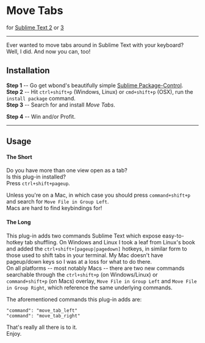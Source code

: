 Move Tabs
=========================

for [Sublime Text 2][0] or [3][3]

-------------

Ever wanted to move tabs around in Sublime Text with your keyboard?  
Well, I did. And now you can, too!

## Installation

**Step 1** -- Go get wbond's beautifully simple [Sublime Package-Control][2].  
**Step 2** -- Hit `ctrl+shift+p` (Windows, Linux) or `cmd+shift+p` (OSX), run the `install package` command.  
**Step 3** -- Search for and install _Move Tabs_.

**Step 4** -- Win and/or Profit.

-----

## Usage

#### The Short

Do you have more than one view open as a tab?  
Is this plug-in installed?  
Press `ctrl+shift+pageup`.

Unless you're on a Mac, in which case you should press `command+shift+p` and search for `Move File in Group Left`.  
Macs are hard to find keybindings for!


#### The Long

This plug-in adds two commands Sublime Text which expose easy-to-hotkey tab shuffling. On Windows and Linux I took a leaf from Linux's book and added the `ctrl+shift+[pageup|pagedown]` hotkeys, in similar form to those used to shift tabs in your terminal. My Mac doesn't have pageup/down keys so I was at a loss for what to do there.  
On all platforms -- most notably Macs -- there are two new commands searchable through the `ctrl+shift+p` (on Windows/Linux) or `command+shift+p` (on Macs) overlay, `Move File in Group Left` and `Move File in Group Right`, which reference the same underlying commands.

The aforementioned commands this plug-in adds are:

    "command": "move_tab_left"
    "command": "move_tab_right"

That's really all there is to it.  
Enjoy.

 [0]: http://www.sublimetext.com/2
 [1]: http://revolunet.mit-license.org
 [2]: http://wbond.net/sublime_packages/package_control
 [3]: http://www.sublimetext.com/3
